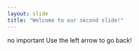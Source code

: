 ```yaml
---
layout: slide
title: "Welcome to our second slide!"
---
```

no important
Use the left arrow to go back!
